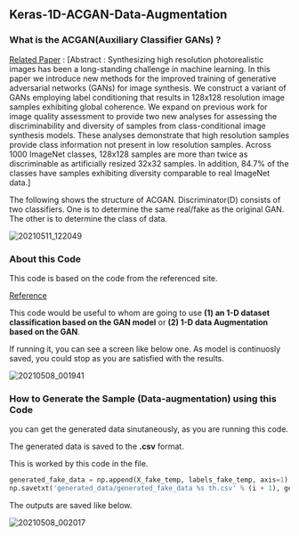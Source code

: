 ## Keras-1D-ACGAN-Data-Augmentation

### What is the ACGAN(Auxiliary Classifier GANs) ?

[Related Paper](https://arxiv.org/abs/1610.09585) : [Abstract : Synthesizing high resolution photorealistic images has been a long-standing challenge in machine learning. In this paper we introduce new methods for the improved training of generative adversarial networks (GANs) for image synthesis. We construct a variant of GANs employing label conditioning that results in 128x128 resolution image samples exhibiting global coherence. We expand on previous work for image quality assessment to provide two new analyses for assessing the discriminability and diversity of samples from class-conditional image synthesis models. These analyses demonstrate that high resolution samples provide class information not present in low resolution samples. Across 1000 ImageNet classes, 128x128 samples are more than twice as discriminable as artificially resized 32x32 samples. In addition, 84.7% of the classes have samples exhibiting diversity comparable to real ImageNet data.]

The following shows the structure of ACGAN. Discriminator(D) consists of two classifiers. One is to determine the same real/fake as the original GAN. The other is to determine the class of data. 

![20210511_122049](https://user-images.githubusercontent.com/71545160/117753398-5f8c6c00-b253-11eb-9a86-438ae91186e6.png)



### About this Code

This code is based on the code from the referenced site.

[Reference](https://machinelearningmastery.com/how-to-develop-an-auxiliary-classifier-gan-ac-gan-from-scratch-with-keras/)

This code would be useful to whom are going to use **(1) an 1-D dataset classification based on the GAN model** or  **(2) 1-D data Augmentation based on the GAN**.

If running it, you can see a screen like below one. As model is continuosly saved, you could stop as you are satisfied with the results.

![20210508_001941](https://user-images.githubusercontent.com/71545160/117471911-4c4b7900-af93-11eb-8d91-48349d8ec8f4.png)


### How to Generate the Sample (Data-augmentation) using this Code

you can get the generated data sinutaneously, as you are running this code.

The generated data is saved to the **.csv** format.

This is worked by this code in the file.
```python
generated_fake_data = np.append(X_fake_temp, labels_fake_temp, axis=1)
np.savetxt('generated_data/generated_fake_data %s th.csv' % (i + 1), generated_fake_data, delimiter=",")
```

The outputs are saved like below.

![20210508_002017](https://user-images.githubusercontent.com/71545160/117471925-4f466980-af93-11eb-834a-66af833d8717.png)
